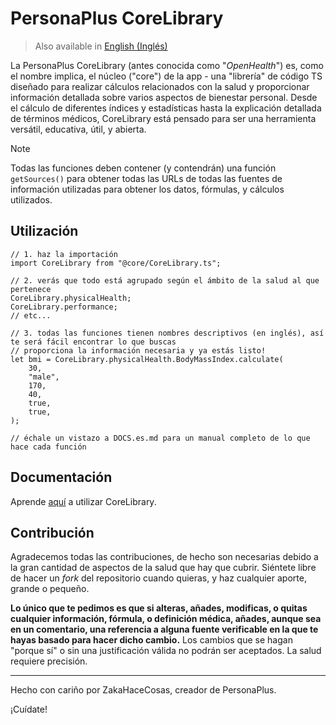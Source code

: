 # PersonaPlus CoreLibrary

> Also available in [English (Inglés)]((https://github.com/ZakaHaceCosas/personaplus/blob/main/core/README.es.md))

La PersonaPlus CoreLibrary (antes conocida como "_OpenHealth_") es, como el nombre implica, el núcleo ("core") de la app - una "librería" de código TS diseñado para realizar cálculos relacionados con la salud y proporcionar información detallada sobre varios aspectos de bienestar personal. Desde el cálculo de diferentes índices y estadísticas hasta la explicación detallada de términos médicos, CoreLibrary está pensado para ser una herramienta versátil, educativa, útil, y abierta.

> [!NOTE]
> Todas las funciones deben contener (y contendrán) una función `getSources()` para obtener todas las URLs de todas las fuentes de información utilizadas para obtener los datos, fórmulas, y cálculos utilizados.

## Utilización

```tsx
// 1. haz la importación
import CoreLibrary from "@core/CoreLibrary.ts";

// 2. verás que todo está agrupado según el ámbito de la salud al que pertenece
CoreLibrary.physicalHealth;
CoreLibrary.performance;
// etc...

// 3. todas las funciones tienen nombres descriptivos (en inglés), así te será fácil encontrar lo que buscas
// proporciona la información necesaria y ya estás listo!
let bmi = CoreLibrary.physicalHealth.BodyMassIndex.calculate(
    30,
    "male",
    170,
    40,
    true,
    true,
);

// échale un vistazo a DOCS.es.md para un manual completo de lo que hace cada función
```

## Documentación

Aprende [aquí](DOCS.es.md) a utilizar CoreLibrary.

## Contribución

Agradecemos todas las contribuciones, de hecho son necesarias debido a la gran cantidad de aspectos de la salud que hay que cubrir. Siéntete libre de hacer un _fork_ del repositorio cuando quieras, y haz cualquier aporte, grande o pequeño.

**Lo único que te pedimos es que si alteras, añades, modificas, o quitas cualquier información, fórmula, o definición médica, añades, aunque sea en un comentario, una referencia a alguna fuente verificable en la que te hayas basado para hacer dicho cambio.** Los cambios que se hagan "porque sí" o sin una justificación válida no podrán ser aceptados. La salud requiere precisión.

---

Hecho con cariño por ZakaHaceCosas, creador de PersonaPlus.

¡Cuídate!
